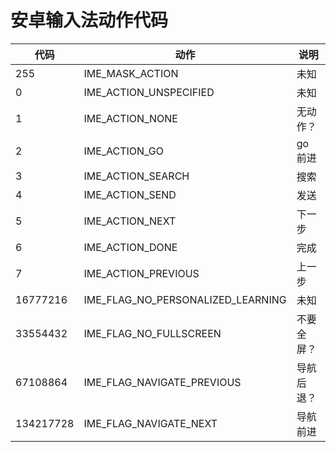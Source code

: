 # 安卓输入法动作代码

代码 | 动作 | 说明
------------ | ------------- | -------------
255|IME_MASK_ACTION|未知
0|IME_ACTION_UNSPECIFIED|未知
1|IME_ACTION_NONE|无动作？
2|IME_ACTION_GO|go 前进
3|IME_ACTION_SEARCH|搜索
4|IME_ACTION_SEND|发送
5|IME_ACTION_NEXT|下一步
6|IME_ACTION_DONE|完成
7|IME_ACTION_PREVIOUS|上一步
16777216|IME_FLAG_NO_PERSONALIZED_LEARNING|未知
33554432|IME_FLAG_NO_FULLSCREEN|不要全屏？
67108864|IME_FLAG_NAVIGATE_PREVIOUS|导航后退？
134217728|IME_FLAG_NAVIGATE_NEXT|导航前进
